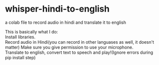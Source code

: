 # whisper-hindi-to-english
a colab file to record audio in hindi and translate it to english

This is basically what I do:</br>
Install libraries.</br>
Record audio in Hindi(you can record in other languases as well, it doesn't matter) Make sure you give permission to use your microphone.</br>
Translate to english, convert text to speech and play!(Ignore errors during pip install step)
